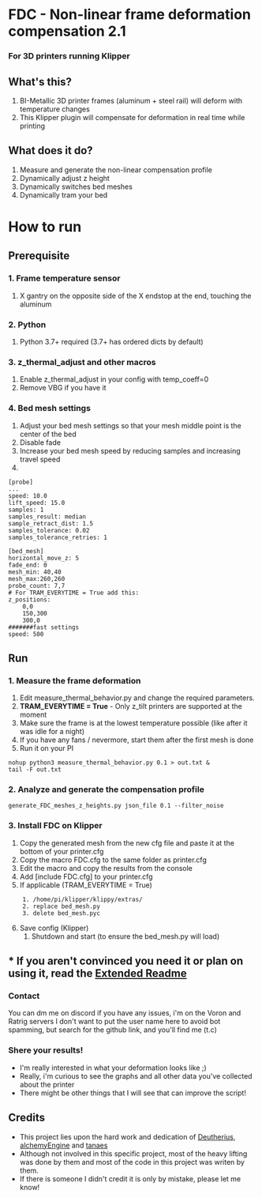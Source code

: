 # FDC - Non-linear frame deformation compensation 2.1
### For 3D printers running Klipper

## What's this?
1. BI-Metallic 3D printer frames (aluminum + steel rail) will deform with temperature changes
2. This Klipper plugin will compensate for deformation in real time while printing

## What does it do?
1. Measure and generate the non-linear compensation profile
2. Dynamically adjust z height
3. Dynamically switches bed meshes
4. Dynamically tram your bed

# How to run 
## Prerequisite
### 1. Frame temperature sensor
1. X gantry on the opposite side of the X endstop at the end, touching the aluminum

### 2. Python
 1. Python 3.7+ required (3.7+ has ordered dicts by default)

### 3. z_thermal_adjust and other macros
1. Enable z_thermal_adjust in your config with temp_coeff=0
2. Remove VBG if you have it

### 4. Bed mesh settings
1. Adjust your bed mesh settings so that your mesh middle point is the center of the bed
2. Disable fade
3. Increase your bed mesh speed by reducing samples and increasing travel speed
4. 
```
[probe]
...
speed: 10.0
lift_speed: 15.0
samples: 1
samples_result: median
sample_retract_dist: 1.5
samples_tolerance: 0.02
samples_tolerance_retries: 1
```
```
[bed_mesh]
horizontal_move_z: 5
fade_end: 0
mesh_min: 40,40
mesh_max:260,260
probe_count: 7,7
# For TRAM_EVERYTIME = True add this:
z_positions:
	0,0
	150,300
	300,0
#######fast settings
speed: 500
```

## Run
### 1. Measure the frame deformation
1. Edit measure_thermal_behavior.py and change the required parameters.
2. <b>TRAM_EVERYTIME = True</b> - Only z_tilt printers are supported at the moment
3. Make sure the frame is at the lowest temperature possible (like after it was idle for a night)
4. If you have any fans / nevermore, start them after the first mesh is done
5. Run it on your PI

```
nohup python3 measure_thermal_behavior.py 0.1 > out.txt &
tail -F out.txt
```

### 2. Analyze and generate the compensation profile
```
generate_FDC_meshes_z_heights.py json_file 0.1 --filter_noise
```
      
### 3. Install FDC on Klipper
1. Copy the generated mesh from the new cfg file and paste it at the bottom of your printer.cfg
2. Copy the macro FDC.cfg to the same folder as printer.cfg
3. Edit the macro and copy the results from the console
4. Add [include FDC.cfg] to your printer.cfg
5. If applicable (TRAM_EVERYTIME = True)
```
    1. /home/pi/klipper/klippy/extras/
    2. replace bed_mesh.py
    3. delete bed_mesh.pyc
```
6. Save config (Klipper)
    1. Shutdown and start (to ensure the bed_mesh.py will load)


## * If you aren't convinced you need it or plan on using it, read the [Extended Readme](README_EXTENDED.md)



### Contact
You can dm me on discord if you have any issues, i'm on the Voron and Ratrig servers
I don't want to put the user name here to avoid bot spamming, but search for the github link, and you'll find me (t.c)

### Shere your results!
* I'm really interested in what your deformation looks like ;)
* Really, i'm curious to see the graphs and all other data you've collected about the printer
* There might be other things that I will see that can improve the script!

## Credits
* This project lies upon the hard work and dedication of [Deutherius](https://github.com/Deutherius), [alchemyEngine](https://github.com/alchemyEngine) and [tanaes]( https://github.com/tanaes)
* Although not involved in this specific project, most of the heavy lifting was done by them and most of the code in this project was writen by them.
* If there is someone I didn't credit it is only by mistake, please let me know!